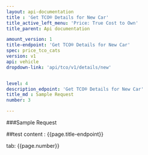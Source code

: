 ```yaml
---
layout: api-documentation
title : 'Get TCO® Details for New Car'
title_active_left_menu: 'Price: True Cost to Own'
title_parent: Api documentation

amount_version: 1
title-endpoint: 'Get TCO® Details for New Car'
spec: price_tco_cats
version: v1
api: vehicle
dropdown-link: 'api/tco/v1/details/new'


level: 4
description_edpoint: 'Get TCO® Details for New Car'
title_md : Sample Request
number: 3

---
```


###Sample Request

##test content : {{page.title-endpoint}} 

tab: {{page.number}} 
